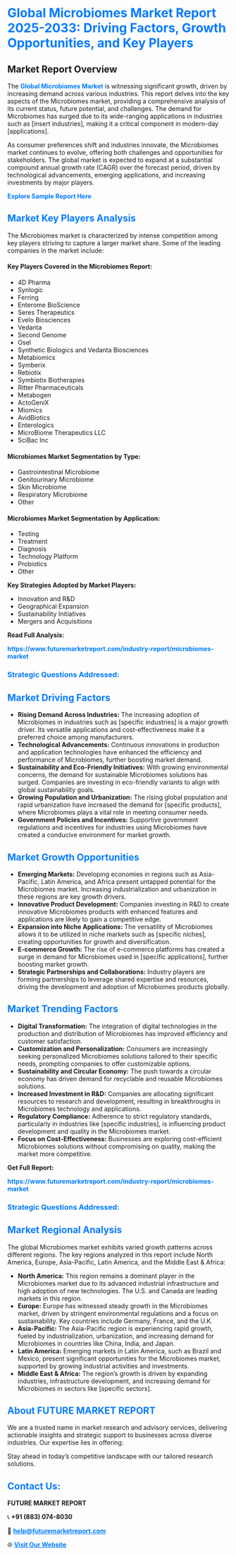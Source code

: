 <h1 style="color: #007BFF;">Global Microbiomes Market Report 2025-2033: Driving Factors, Growth Opportunities, and Key Players</h1>

<section id="overview">
<h2>Market Report Overview</h2>
<p>The <a href="https://www.futuremarketreport.com/industry-report/microbiomes-market" style="color: #007BFF; text-decoration: none;"><strong>Global Microbiomes Market</strong></a> is witnessing significant growth, driven by increasing demand across various industries. This report delves into the key aspects of the Microbiomes market, providing a comprehensive analysis of its current status, future potential, and challenges. The demand for Microbiomes has surged due to its wide-ranging applications in industries such as [insert industries], making it a critical component in modern-day [applications].</p>
<p>As consumer preferences shift and industries innovate, the Microbiomes market continues to evolve, offering both challenges and opportunities for stakeholders. The global market is expected to expand at a substantial compound annual growth rate (CAGR) over the forecast period, driven by technological advancements, emerging applications, and increasing investments by major players.</p>
</section>

<section id="overview">
<p><a href="https://www.futuremarketreport.com/request-sample/reportId=79041" style="color: #007BFF; text-decoration: none;"><strong>Explore Sample Report Here</strong></a></p>
</section>

<section id="key-players">
<h2 style="color: #007BFF;">Market Key Players Analysis</h2>
<p>The Microbiomes market is characterized by intense competition among key players striving to capture a larger market share. Some of the leading companies in the market include:</p>
<h4>Key Players Covered in the Microbiomes Report:</h4>
<ul><li>4D Pharma</li><li>Synlogic</li><li>Ferring</li><li>Enterome BioScience</li><li>Seres Therapeutics</li><li>Evelo Biosciences</li><li>Vedanta</li><li>Second Genome</li><li>Osel</li><li>Synthetic Biologics and Vedanta Biosciences</li><li>Metabiomics</li><li>Symberix</li><li>Rebiotix</li><li>Symbiotix Biotherapies</li><li>Ritter Pharmaceuticals</li><li>Metabogen</li><li>ActoGeniX</li><li>Miomics</li><li>AvidBiotics</li><li>Enterologics</li><li>MicroBiome Therapeutics LLC</li><li>SciBac Inc</li></ul>
<h4>Microbiomes Market Segmentation by Type:</h4>
<ul><li>Gastrointestinal Microbiome</li><li>Genitourinary Microbiome</li><li>Skin Microbiome</li><li>Respiratory Microbiome</li><li>Other</li></ul>

<h4>Microbiomes Market Segmentation by Application:</h4>
<ul><li>Testing</li><li>Treatment</li><li>Diagnosis</li><li>Technology Platform</li><li>Probiotics</li><li>Other</li></ul>
<p><strong>Key Strategies Adopted by Market Players:</strong></p>
<ul>
<li>Innovation and R&D</li>
<li>Geographical Expansion</li>
<li>Sustainability Initiatives</li>
<li>Mergers and Acquisitions</li>
</ul>
</section>

<section>
<p><strong>Read Full Analysis: </strong></p><a href="https://www.futuremarketreport.com/industry-report/microbiomes-market" style="color: #007BFF; text-decoration: none;"><strong>https://www.futuremarketreport.com/industry-report/microbiomes-market</strong></a>
<h3 style="color: #007BFF;">Strategic Questions Addressed:</h3>
</section>

<section id="driving-factors">
<h2 style="color: #007BFF;">Market Driving Factors</h2>
<ul>
<li><strong>Rising Demand Across Industries:</strong> The increasing adoption of Microbiomes in industries such as [specific industries] is a major growth driver. Its versatile applications and cost-effectiveness make it a preferred choice among manufacturers.</li>
<li><strong>Technological Advancements:</strong> Continuous innovations in production and application technologies have enhanced the efficiency and performance of Microbiomes, further boosting market demand.</li>
<li><strong>Sustainability and Eco-Friendly Initiatives:</strong> With growing environmental concerns, the demand for sustainable Microbiomes solutions has surged. Companies are investing in eco-friendly variants to align with global sustainability goals.</li>
<li><strong>Growing Population and Urbanization:</strong> The rising global population and rapid urbanization have increased the demand for [specific products], where Microbiomes plays a vital role in meeting consumer needs.</li>
<li><strong>Government Policies and Incentives:</strong> Supportive government regulations and incentives for industries using Microbiomes have created a conducive environment for market growth.</li>
</ul>
</section>

<section id="growth-opportunities">
<h2 style="color: #007BFF;">Market Growth Opportunities</h2>
<ul>
<li><strong>Emerging Markets:</strong> Developing economies in regions such as Asia-Pacific, Latin America, and Africa present untapped potential for the Microbiomes market. Increasing industrialization and urbanization in these regions are key growth drivers.</li>
<li><strong>Innovative Product Development:</strong> Companies investing in R&D to create innovative Microbiomes products with enhanced features and applications are likely to gain a competitive edge.</li>
<li><strong>Expansion into Niche Applications:</strong> The versatility of Microbiomes allows it to be utilized in niche markets such as [specific niches], creating opportunities for growth and diversification.</li>
<li><strong>E-commerce Growth:</strong> The rise of e-commerce platforms has created a surge in demand for Microbiomes used in [specific applications], further boosting market growth.</li>
<li><strong>Strategic Partnerships and Collaborations:</strong> Industry players are forming partnerships to leverage shared expertise and resources, driving the development and adoption of Microbiomes products globally.</li>
</ul>
</section>

<section id="trending-factors">
<h2 style="color: #007BFF;">Market Trending Factors</h2>
<ul>
<li><strong>Digital Transformation:</strong> The integration of digital technologies in the production and distribution of Microbiomes has improved efficiency and customer satisfaction.</li>
<li><strong>Customization and Personalization:</strong> Consumers are increasingly seeking personalized Microbiomes solutions tailored to their specific needs, prompting companies to offer customizable options.</li>
<li><strong>Sustainability and Circular Economy:</strong> The push towards a circular economy has driven demand for recyclable and reusable Microbiomes solutions.</li>
<li><strong>Increased Investment in R&D:</strong> Companies are allocating significant resources to research and development, resulting in breakthroughs in Microbiomes technology and applications.</li>
<li><strong>Regulatory Compliance:</strong> Adherence to strict regulatory standards, particularly in industries like [specific industries], is influencing product development and quality in the Microbiomes market.</li>
<li><strong>Focus on Cost-Effectiveness:</strong> Businesses are exploring cost-efficient Microbiomes solutions without compromising on quality, making the market more competitive.</li>
</ul>
</section>

<section>
<p><strong>Get Full Report: </strong></p><a href="https://www.futuremarketreport.com/industry-report/microbiomes-market" style="color: #007BFF; text-decoration: none;"><strong>https://www.futuremarketreport.com/industry-report/microbiomes-market</strong></a>
<h3 style="color: #007BFF;">Strategic Questions Addressed:</h3>
</section>


<section id="regional-analysis">
<h2 style="color: #007BFF;">Market Regional Analysis</h2>
<p>The global Microbiomes market exhibits varied growth patterns across different regions. The key regions analyzed in this report include North America, Europe, Asia-Pacific, Latin America, and the Middle East & Africa:</p>
<ul>
<li><strong>North America:</strong> This region remains a dominant player in the Microbiomes market due to its advanced industrial infrastructure and high adoption of new technologies. The U.S. and Canada are leading markets in this region.</li>
<li><strong>Europe:</strong> Europe has witnessed steady growth in the Microbiomes market, driven by stringent environmental regulations and a focus on sustainability. Key countries include Germany, France, and the U.K.</li>
<li><strong>Asia-Pacific:</strong> The Asia-Pacific region is experiencing rapid growth, fueled by industrialization, urbanization, and increasing demand for Microbiomes in countries like China, India, and Japan.</li>
<li><strong>Latin America:</strong> Emerging markets in Latin America, such as Brazil and Mexico, present significant opportunities for the Microbiomes market, supported by growing industrial activities and investments.</li>
<li><strong>Middle East & Africa:</strong> The region’s growth is driven by expanding industries, infrastructure development, and increasing demand for Microbiomes in sectors like [specific sectors].</li>
</ul>
</section>

<footer>
<h2 style="color: #007BFF;">About FUTURE MARKET REPORT</h2>
<p>We are a trusted name in market research and advisory services, delivering actionable insights and strategic support to businesses across diverse industries. Our expertise lies in offering:</p>

<p>Stay ahead in today’s competitive landscape with our tailored research solutions.</p>

<h2 style="color: #007BFF;">Contact Us:</h2>
<p><strong>FUTURE MARKET REPORT</strong></p>
<p>📞 <strong>+91 (883) 074-8030</strong></p>
<p>📧 <strong><a href="mailto:help@futuremarketreport.com" style="color: #007BFF;">help@futuremarketreport.com</a></strong></p>
<p>🌐 <strong><a href="https://www.futuremarketreport.com/" style="color: #007BFF;">Visit Our Website</a></strong></p>
</footer>
